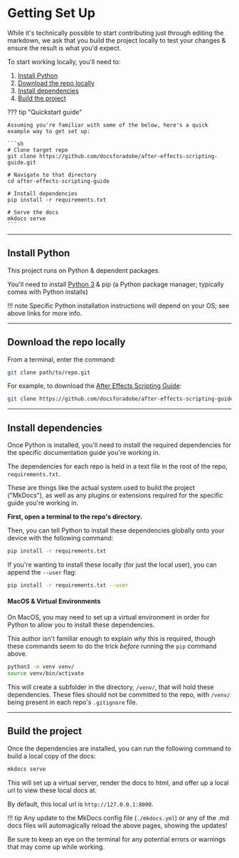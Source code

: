 # Getting Set Up

While it's technically possible to start contributing just through editing the markdown, we ask that you build the project locally to test your changes & ensure the result is what you'd expect.

To start working locally, you'll need to:

1. [Install Python](#install-python)
2. [Download the repo locally](#download-the-repo-locally)
3. [Install dependencies](#install-dependencies)
4. [Build the project](#build-the-project)

??? tip "Quickstart guide"

    Assuming you're familiar with some of the below, here's a quick example way to get set up:

    ```sh
    # Clone target repo
    git clone https://github.com/docsforadobe/after-effects-scripting-guide.git

    # Navigate to that directory
    cd after-effects-scripting-guide

    # Install dependencies
    pip install -r requirements.txt

    # Serve the docs
    mkdocs serve
    ```

---

## Install Python

This project runs on Python & dependent packages.

You'll need to install [Python 3](https://www.python.org/downloads/) & pip (a Python package manager; typically comes with Python installs)

!!! note
    Specific Python installation instructions will depend on your OS; see above links for more info.

---

## Download the repo locally

From a terminal, enter the command:

```sh
git clone path/to/repo.git
```

For example, to download the [After Effects Scripting Guide](https://github.com/docsforadobe/after-effects-scripting-guide/):

```sh
git clone https://github.com/docsforadobe/after-effects-scripting-guide.git
```

---

## Install dependencies

Once Python is installed, you'll need to install the required dependencies for the specific documentation guide you're working in.

The dependencies for each repo is held in a text file in the root of the repo, `requirements.txt`.

These are things like the actual system used to build the project ("MkDocs"), as well as any plugins or extensions required for the specific guide you're working in.

**First, open a terminal to the repo's directory.**

Then, you can tell Python to install these dependencies globally onto your device with the following command:

```sh
pip install -r requirements.txt
```

If you're wanting to install these locally (for just the local user), you can append the `--user` flag:

```sh
pip install -r requirements.txt --user
```

#### MacOS & Virtual Environments

On MacOS, you may need to set up a virtual environment in order for Python to allow you to install these dependencies.

This author isn't familiar enough to explain *why* this is required, though these commands seem to do the trick *before* running the `pip` command above.

```sh
python3 -m venv venv/
source venv/bin/activate
```

This will create a subfolder in the directory, `/venv/`, that will hold these dependencies. These files should not be committed to the repo, with `/venv/` being present in each repo's `.gitignore` file.

---

## Build the project

Once the dependencies are installed, you can run the following command to build a local copy of the docs:

```sh
mkdocs serve
```

This will set up a virtual server, render the docs to html, and offer up a local url to view these local docs at.

By default, this local url is `http://127.0.0.1:8000`.

!!! tip
    Any update to the MkDocs config file (`./mkdocs.yml`) or any of the .md docs files will automagically reload the above pages, showing the updates!

Be sure to keep an eye on the terminal for any potential errors or warnings that may come up while working.
